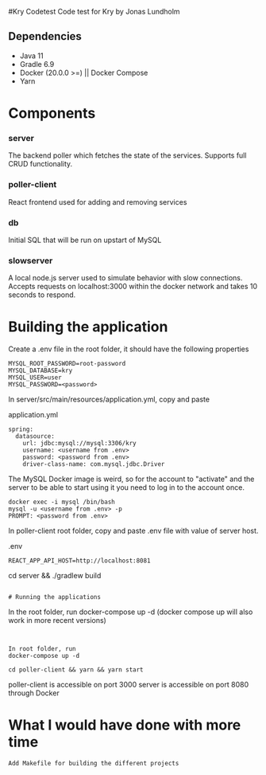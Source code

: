 #Kry Codetest
Code test for Kry by Jonas Lundholm

## Dependencies

- Java 11
- Gradle 6.9
- Docker (20.0.0 >=) || Docker Compose
- Yarn

# Components

### server

The backend poller which fetches the state of the services. Supports full CRUD functionality.

### poller-client

React frontend used for adding and removing services

### db

Initial SQL that will be run on upstart of MySQL

### slowserver

A local node.js server used to simulate behavior with slow connections. Accepts
requests on localhost:3000 within the docker network and takes 10 seconds to respond.

# Building the application

Create a .env file in the root folder, it should have the following properties

```
MYSQL_ROOT_PASSWORD=root-password
MYSQL_DATABASE=kry
MYSQL_USER=user
MYSQL_PASSWORD=<password>
```

In server/src/main/resources/application.yml, copy and paste

application.yml

```
spring:
  datasource:
    url: jdbc:mysql://mysql:3306/kry
    username: <username from .env>
    password: <password from .env>
    driver-class-name: com.mysql.jdbc.Driver

```

The MySQL Docker image is weird, so for the account to "activate" and the server to
be able to start using it you need to log in to the account once.

```
docker exec -i mysql /bin/bash
mysql -u <username from .env> -p
PROMPT: <password from .env>
```

In poller-client root folder, copy and paste .env file with value of server host.

.env

```
REACT_APP_API_HOST=http://localhost:8081
```

cd server && ./gradlew build

```

# Running the applications

```

In the root folder, run docker-compose up -d (docker compose up will also work in more recent versions)

```


In root folder, run
docker-compose up -d

cd poller-client && yarn && yarn start

```

poller-client is accessible on port 3000
server is accessible on port 8080 through Docker

# What I would have done with more time

```
Add Makefile for building the different projects
```
